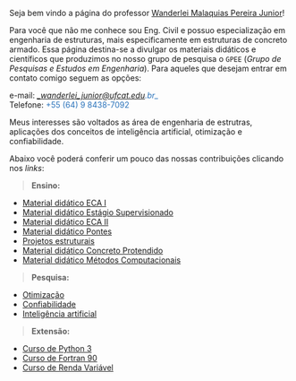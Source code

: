 Seja bem vindo a página do professor [Wanderlei Malaquias Pereira Junior](http://lattes.cnpq.br/2449347153075493)!  

Para você que não me conhece sou Eng. Civil e possuo especialização em engenharia de estruturas, mais especificamente em estruturas de concreto armado. Essa página destina-se a divulgar os materiais didáticos e científicos que produzimos no nosso grupo de pesquisa o `GPEE` (_Grupo de Pesquisas e Estudos em Engenharia_). Para aqueles que desejam entrar em contato comigo seguem as opções:

e-mail: <span style="color:#2a73bb"><i>_wanderlei_junior@ufcat.edu.br_</i></span>   
Telefone: <span style="color:#2a73bb">+55 (64) 9 8438-7092</span>    

Meus interesses são voltados as área de engenharia de estrutras, aplicações dos conceitos de inteligência artificial, otimização e confiabilidade. 

Abaixo você poderá conferir um pouco das nossas contribuições clicando nos _links_:

> **Ensino:**
- [Material didático ECA I](https://drive.google.com/drive/folders/1L21fwNn3AjdCZ2XKQHoK3whxDoyA-oO9?usp=sharing) 
- [Material didático Estágio Supervisionado](https://wmpjrufg.github.io/ESTAGIO-CIVIL-UFCAT/)   
- [Material didático ECA II]()  
- [Material didático Pontes]()
- [Projetos estruturais]()    
- [Material didático Concreto Protendido]()      
- [Material didático Métodos Computacionais]()  

> **Pesquisa:**
- [Otimização]()
- [Confiabilidade]()
- [Inteligência artificial]()


> **Extensão:**
- [Curso de Python 3]()  
- [Curso de Fortran 90]()  
- [Curso de Renda Variável]()  
